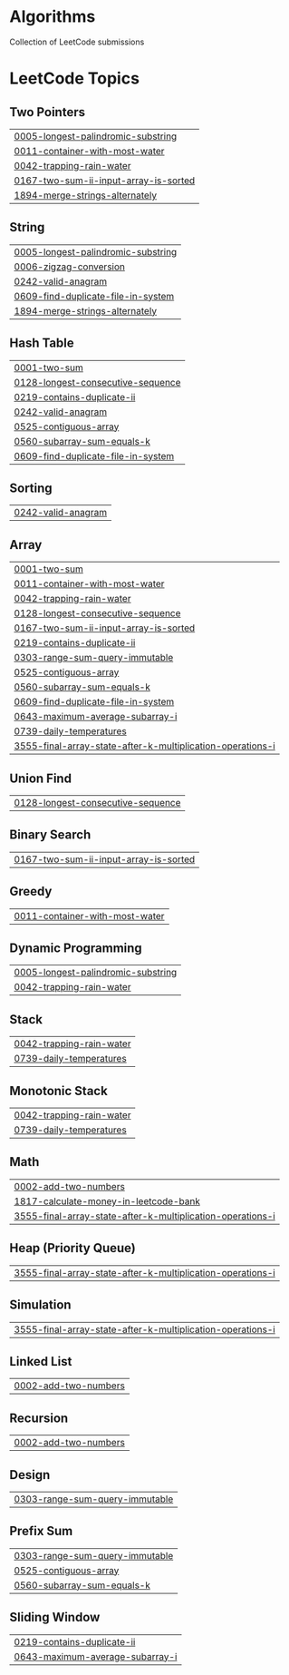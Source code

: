 # Algorithms
Collection of LeetCode submissions

<!---LeetCode Topics Start-->
# LeetCode Topics
## Two Pointers
|  |
| ------- |
| [0005-longest-palindromic-substring](https://github.com/singh-vikrant/algorithms/tree/master/0005-longest-palindromic-substring) |
| [0011-container-with-most-water](https://github.com/singh-vikrant/algorithms/tree/master/0011-container-with-most-water) |
| [0042-trapping-rain-water](https://github.com/singh-vikrant/algorithms/tree/master/0042-trapping-rain-water) |
| [0167-two-sum-ii-input-array-is-sorted](https://github.com/singh-vikrant/algorithms/tree/master/0167-two-sum-ii-input-array-is-sorted) |
| [1894-merge-strings-alternately](https://github.com/singh-vikrant/algorithms/tree/master/1894-merge-strings-alternately) |
## String
|  |
| ------- |
| [0005-longest-palindromic-substring](https://github.com/singh-vikrant/algorithms/tree/master/0005-longest-palindromic-substring) |
| [0006-zigzag-conversion](https://github.com/singh-vikrant/algorithms/tree/master/0006-zigzag-conversion) |
| [0242-valid-anagram](https://github.com/singh-vikrant/algorithms/tree/master/0242-valid-anagram) |
| [0609-find-duplicate-file-in-system](https://github.com/singh-vikrant/algorithms/tree/master/0609-find-duplicate-file-in-system) |
| [1894-merge-strings-alternately](https://github.com/singh-vikrant/algorithms/tree/master/1894-merge-strings-alternately) |
## Hash Table
|  |
| ------- |
| [0001-two-sum](https://github.com/singh-vikrant/algorithms/tree/master/0001-two-sum) |
| [0128-longest-consecutive-sequence](https://github.com/singh-vikrant/algorithms/tree/master/0128-longest-consecutive-sequence) |
| [0219-contains-duplicate-ii](https://github.com/singh-vikrant/algorithms/tree/master/0219-contains-duplicate-ii) |
| [0242-valid-anagram](https://github.com/singh-vikrant/algorithms/tree/master/0242-valid-anagram) |
| [0525-contiguous-array](https://github.com/singh-vikrant/algorithms/tree/master/0525-contiguous-array) |
| [0560-subarray-sum-equals-k](https://github.com/singh-vikrant/algorithms/tree/master/0560-subarray-sum-equals-k) |
| [0609-find-duplicate-file-in-system](https://github.com/singh-vikrant/algorithms/tree/master/0609-find-duplicate-file-in-system) |
## Sorting
|  |
| ------- |
| [0242-valid-anagram](https://github.com/singh-vikrant/algorithms/tree/master/0242-valid-anagram) |
## Array
|  |
| ------- |
| [0001-two-sum](https://github.com/singh-vikrant/algorithms/tree/master/0001-two-sum) |
| [0011-container-with-most-water](https://github.com/singh-vikrant/algorithms/tree/master/0011-container-with-most-water) |
| [0042-trapping-rain-water](https://github.com/singh-vikrant/algorithms/tree/master/0042-trapping-rain-water) |
| [0128-longest-consecutive-sequence](https://github.com/singh-vikrant/algorithms/tree/master/0128-longest-consecutive-sequence) |
| [0167-two-sum-ii-input-array-is-sorted](https://github.com/singh-vikrant/algorithms/tree/master/0167-two-sum-ii-input-array-is-sorted) |
| [0219-contains-duplicate-ii](https://github.com/singh-vikrant/algorithms/tree/master/0219-contains-duplicate-ii) |
| [0303-range-sum-query-immutable](https://github.com/singh-vikrant/algorithms/tree/master/0303-range-sum-query-immutable) |
| [0525-contiguous-array](https://github.com/singh-vikrant/algorithms/tree/master/0525-contiguous-array) |
| [0560-subarray-sum-equals-k](https://github.com/singh-vikrant/algorithms/tree/master/0560-subarray-sum-equals-k) |
| [0609-find-duplicate-file-in-system](https://github.com/singh-vikrant/algorithms/tree/master/0609-find-duplicate-file-in-system) |
| [0643-maximum-average-subarray-i](https://github.com/singh-vikrant/algorithms/tree/master/0643-maximum-average-subarray-i) |
| [0739-daily-temperatures](https://github.com/singh-vikrant/algorithms/tree/master/0739-daily-temperatures) |
| [3555-final-array-state-after-k-multiplication-operations-i](https://github.com/singh-vikrant/algorithms/tree/master/3555-final-array-state-after-k-multiplication-operations-i) |
## Union Find
|  |
| ------- |
| [0128-longest-consecutive-sequence](https://github.com/singh-vikrant/algorithms/tree/master/0128-longest-consecutive-sequence) |
## Binary Search
|  |
| ------- |
| [0167-two-sum-ii-input-array-is-sorted](https://github.com/singh-vikrant/algorithms/tree/master/0167-two-sum-ii-input-array-is-sorted) |
## Greedy
|  |
| ------- |
| [0011-container-with-most-water](https://github.com/singh-vikrant/algorithms/tree/master/0011-container-with-most-water) |
## Dynamic Programming
|  |
| ------- |
| [0005-longest-palindromic-substring](https://github.com/singh-vikrant/algorithms/tree/master/0005-longest-palindromic-substring) |
| [0042-trapping-rain-water](https://github.com/singh-vikrant/algorithms/tree/master/0042-trapping-rain-water) |
## Stack
|  |
| ------- |
| [0042-trapping-rain-water](https://github.com/singh-vikrant/algorithms/tree/master/0042-trapping-rain-water) |
| [0739-daily-temperatures](https://github.com/singh-vikrant/algorithms/tree/master/0739-daily-temperatures) |
## Monotonic Stack
|  |
| ------- |
| [0042-trapping-rain-water](https://github.com/singh-vikrant/algorithms/tree/master/0042-trapping-rain-water) |
| [0739-daily-temperatures](https://github.com/singh-vikrant/algorithms/tree/master/0739-daily-temperatures) |
## Math
|  |
| ------- |
| [0002-add-two-numbers](https://github.com/singh-vikrant/algorithms/tree/master/0002-add-two-numbers) |
| [1817-calculate-money-in-leetcode-bank](https://github.com/singh-vikrant/algorithms/tree/master/1817-calculate-money-in-leetcode-bank) |
| [3555-final-array-state-after-k-multiplication-operations-i](https://github.com/singh-vikrant/algorithms/tree/master/3555-final-array-state-after-k-multiplication-operations-i) |
## Heap (Priority Queue)
|  |
| ------- |
| [3555-final-array-state-after-k-multiplication-operations-i](https://github.com/singh-vikrant/algorithms/tree/master/3555-final-array-state-after-k-multiplication-operations-i) |
## Simulation
|  |
| ------- |
| [3555-final-array-state-after-k-multiplication-operations-i](https://github.com/singh-vikrant/algorithms/tree/master/3555-final-array-state-after-k-multiplication-operations-i) |
## Linked List
|  |
| ------- |
| [0002-add-two-numbers](https://github.com/singh-vikrant/algorithms/tree/master/0002-add-two-numbers) |
## Recursion
|  |
| ------- |
| [0002-add-two-numbers](https://github.com/singh-vikrant/algorithms/tree/master/0002-add-two-numbers) |
## Design
|  |
| ------- |
| [0303-range-sum-query-immutable](https://github.com/singh-vikrant/algorithms/tree/master/0303-range-sum-query-immutable) |
## Prefix Sum
|  |
| ------- |
| [0303-range-sum-query-immutable](https://github.com/singh-vikrant/algorithms/tree/master/0303-range-sum-query-immutable) |
| [0525-contiguous-array](https://github.com/singh-vikrant/algorithms/tree/master/0525-contiguous-array) |
| [0560-subarray-sum-equals-k](https://github.com/singh-vikrant/algorithms/tree/master/0560-subarray-sum-equals-k) |
## Sliding Window
|  |
| ------- |
| [0219-contains-duplicate-ii](https://github.com/singh-vikrant/algorithms/tree/master/0219-contains-duplicate-ii) |
| [0643-maximum-average-subarray-i](https://github.com/singh-vikrant/algorithms/tree/master/0643-maximum-average-subarray-i) |
<!---LeetCode Topics End-->